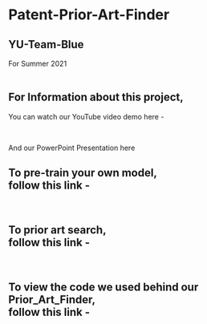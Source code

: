 # Patent-Prior-Art-Finder
## YU-Team-Blue
For Summer 2021
<br><br>

## For Information about this project,
You can watch our YouTube video demo here -

<br>

And our PowerPoint Presentation here 


## To pre-train your own model,</br>follow this link -

<br>

## To prior art search, <br> follow this link -

<br>

## To view the code we used behind our Prior_Art_Finder, </br> follow this link -


